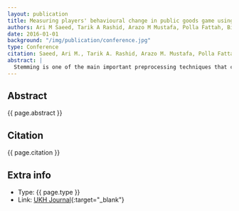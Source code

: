 ```yaml
---
layout: publication
title: Measuring players' behavioural change in public goods game using clustering
authors: Ari M Saeed, Tarik A Rashid, Arazo M Mustafa, Polla Fattah, Birzo Ismael
date: 2016-01-01
background: "/img/publication/conference.jpg"
type: Conference
citation: Saeed, Ari M., Tarik A. Rashid, Arazo M. Mustafa, Polla Fattah, and Birzo Ismael. "Improving Kurdish web mining through tree data structure and Porter’s Stemmer algorithms." UKH Journal of Science and Engineering 2, no. 1 (2018); 48-54.
abstract: |
  Stemming is one of the main important preprocessing techniques that can be used to enhance the accuracy of text classification. The key purpose of using the stemming is combining the number of words that have same stem to decrease high dimensionality of feature space. Reducing feature space cause to decline time to construct a model and minimize the memory space. In this paper, a new stemming approach is explored for enhancing Kurdish text classification performance. Tree data structure and Porter’s stemmer algorithms are incorporated for building the proposed approach. The system is assessed through using Support Vector Machine (SVM) and Decision Tree (C4. 5) to illustrate the performance of the suggested stemmer after and before applying it. Furthermore, the usefulness of using stop words are considered before and after implementing the suggested approach.
---
```


## Abstract

{{ page.abstract }}

## Citation

{{ page.citation }}

## Extra info

- Type: {{ page.type }}
- Link: [UKH Journal](https://journal.ukh.edu.krd/index.php/ukhjse/article/view/43){:target="\_blank"}

